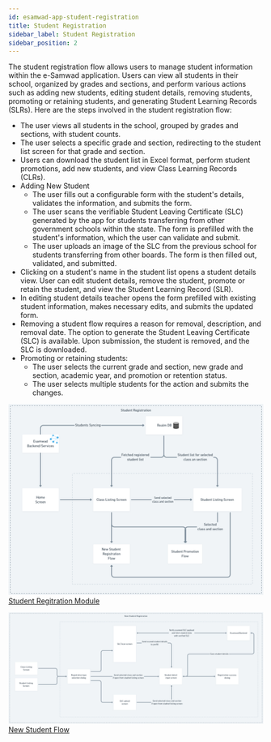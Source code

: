 ```yaml
---
id: esamwad-app-student-registration
title: Student Registration
sidebar_label: Student Registration
sidebar_position: 2
---
```


The student registration flow allows users to manage student information within the e-Samwad application. Users can view all students in their school, organized by grades and sections, and perform various actions such as adding new students, editing student details, removing students, promoting or retaining students, and generating Student Learning Records (SLRs). Here are the steps involved in the student registration flow:

- The user views all students in the school, grouped by grades and sections, with student counts.
- The user selects a specific grade and section, redirecting to the student list screen for that grade and section.
- Users can download the student list in Excel format, perform student promotions, add new students, and view Class Learning Records (CLRs).
- Adding New Student
    - The user fills out a configurable form with the student's details, validates the information, and submits the form.
    - The user scans the verifiable Student Leaving Certificate (SLC) generated by the app for students transferring from other government schools within the state. The form is prefilled with the student's information, which the user can validate and submit.
    - The user uploads an image of the SLC from the previous school for students transferring from other boards. The form is then filled out, validated, and submitted.
- Clicking on a student's name in the student list opens a student details view. User can edit student details, remove the student, promote or retain the student, and view the Student Learning Record (SLR).
- In editing student details teacher opens the form prefilled with existing student information, makes necessary edits, and submits the updated form.
- Removing a student flow requires a reason for removal, description, and removal date. The option to generate the Student Leaving Certificate (SLC) is available. Upon submission, the student is removed, and the SLC is downloaded.
- Promoting or retaining students:
    - The user selects the current grade and section, new grade and section, academic year, and promotion or retention status.
    - The user selects multiple students for the action and submits the changes.


![Student Regitration Module](/static/img/esamwad/student_registration.png)
[Student Regitration Module](https://whimsical.com/student-registration-ECG9zBRpsE6UowNtQGYJdB)



![New Student Flow](/static/img/esamwad/new_student_flow.png)
[New Student Flow](https://whimsical.com/new-student-flow-28mkQdxywZ57bwFz7ws16G)


